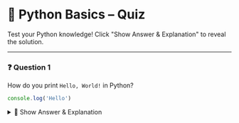# 🧠 Python Basics – Quiz

Test your Python knowledge! Click "Show Answer & Explanation" to reveal the solution.

---

### ❓ Question 1

How do you print `Hello, World!` in Python?

```javascript
console.log('Hello')
```
<details> <summary>📘 Show Answer & Explanation</summary> <br>

